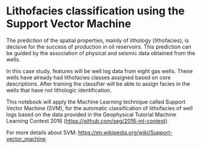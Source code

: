 # Lithofacies classification using the Support Vector Machine 

The prediction of the spatial properties, mainly of lithology (lithofacies), is decisive for the success of production in oil reservoirs. This prediction can be guided by the association of physical and seismic data obtained from the wells.

In this case study, features will be well log data from eight gas wells. These wells have already had lithofacies classes assigned based on core descriptions. After training the classifier will be able to assign facies in the wells that have not lithologic identification.

This notebook will apply the Machine Learning technique called Support Vector Machine (SVM), for the automatic classification of lithofacies of well logs based on the data provided in the Geophysical Tutorial Machine Learning Contest 2016  (https://github.com/seg/2016-ml-contest).  

For more details about SVM: https://en.wikipedia.org/wiki/Support-vector_machine.
